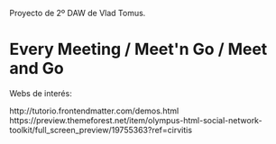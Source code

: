 Proyecto de 2º DAW de Vlad Tomus.

<h1>Every Meeting / Meet'n Go / Meet and Go</h1>


<p>Webs de interés: </p>
http://tutorio.frontendmatter.com/demos.html <br>
https://preview.themeforest.net/item/olympus-html-social-network-toolkit/full_screen_preview/19755363?ref=cirvitis
